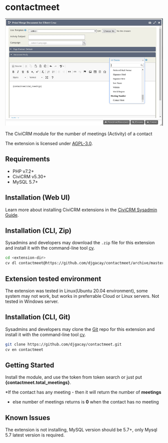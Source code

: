 # contactmeet

![Screenshot](/images/screenshot.png)

The CiviCRM module for the number of meetings (Activity) of a contact

The extension is licensed under [AGPL-3.0](LICENSE.txt).

## Requirements

* PHP v7.2+
* CiviCRM v5.30+
* MySQL 5.7+

## Installation (Web UI)

Learn more about installing CiviCRM extensions in the [CiviCRM Sysadmin Guide](https://docs.civicrm.org/sysadmin/en/latest/customize/extensions/).

## Installation (CLI, Zip)

Sysadmins and developers may download the `.zip` file for this extension and
install it with the command-line tool [cv](https://github.com/civicrm/cv).

```bash
cd <extension-dir>
cv dl contactmeet@https://github.com/djgacay/contactmeet/archive/master.zip
```
## Extension tested environment

The extension was tested in Linux(Ubuntu 20.04 environment), some system may not work, but works in preferrable Cloud or Linux servers. Not tested in Windows server. 

## Installation (CLI, Git)

Sysadmins and developers may clone the [Git](https://en.wikipedia.org/wiki/Git) repo for this extension and
install it with the command-line tool [cv](https://github.com/civicrm/cv).

```bash
git clone https://github.com/djgacay/contactmeet.git
cv en contactmeet
```

## Getting Started

Install the module, and use the token from token search or just put **{contactmeet.total_meetings}**. 

*If the contact has any meeting - then it will return the number of **meetings**
* else number of meetings returns is **0** when the contact has no meeting


## Known Issues

The extension is not installing, MySQL version should be 5.7+, only Mysql 5.7 latest version is required. 
